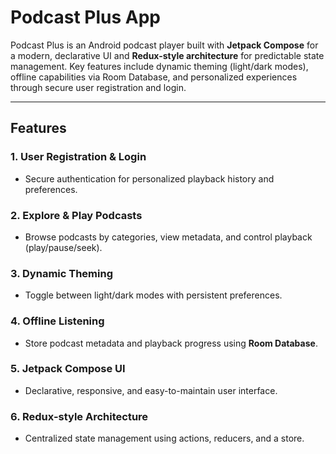# Podcast Plus App 


Podcast Plus is an Android podcast player built with **Jetpack Compose** for a modern, declarative UI and **Redux-style architecture** for predictable state management. Key features include dynamic theming (light/dark modes), offline capabilities via Room Database, and personalized experiences through secure user registration and login.

---

## Features

### 1. User Registration & Login
- Secure authentication for personalized playback history and preferences.

### 2. Explore & Play Podcasts
- Browse podcasts by categories, view metadata, and control playback (play/pause/seek).

### 3. Dynamic Theming
- Toggle between light/dark modes with persistent preferences.

### 4. Offline Listening
- Store podcast metadata and playback progress using **Room Database**.

### 5. Jetpack Compose UI
- Declarative, responsive, and easy-to-maintain user interface.

### 6. Redux-style Architecture
- Centralized state management using actions, reducers, and a store.
